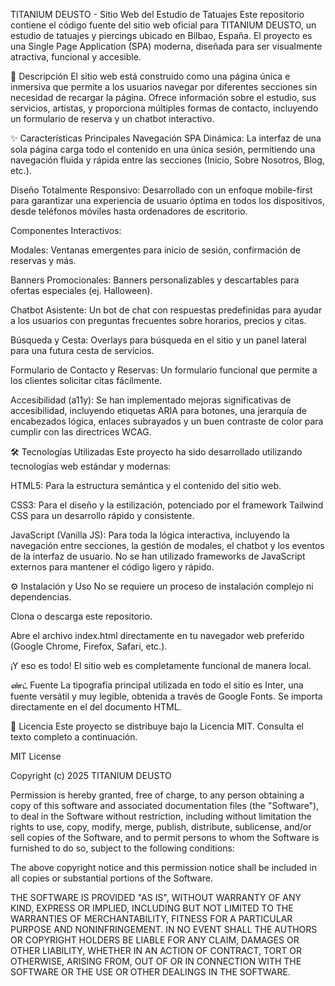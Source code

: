 TITANIUM DEUSTO - Sitio Web del Estudio de Tatuajes
Este repositorio contiene el código fuente del sitio web oficial para TITANIUM DEUSTO, un estudio de tatuajes y piercings ubicado en Bilbao, España. El proyecto es una Single Page Application (SPA) moderna, diseñada para ser visualmente atractiva, funcional y accesible.

🚀 Descripción
El sitio web está construido como una página única e inmersiva que permite a los usuarios navegar por diferentes secciones sin necesidad de recargar la página. Ofrece información sobre el estudio, sus servicios, artistas, y proporciona múltiples formas de contacto, incluyendo un formulario de reserva y un chatbot interactivo.

✨ Características Principales
Navegación SPA Dinámica: La interfaz de una sola página carga todo el contenido en una única sesión, permitiendo una navegación fluida y rápida entre las secciones (Inicio, Sobre Nosotros, Blog, etc.).

Diseño Totalmente Responsivo: Desarrollado con un enfoque mobile-first para garantizar una experiencia de usuario óptima en todos los dispositivos, desde teléfonos móviles hasta ordenadores de escritorio.

Componentes Interactivos:

Modales: Ventanas emergentes para inicio de sesión, confirmación de reservas y más.

Banners Promocionales: Banners personalizables y descartables para ofertas especiales (ej. Halloween).

Chatbot Asistente: Un bot de chat con respuestas predefinidas para ayudar a los usuarios con preguntas frecuentes sobre horarios, precios y citas.

Búsqueda y Cesta: Overlays para búsqueda en el sitio y un panel lateral para una futura cesta de servicios.

Formulario de Contacto y Reservas: Un formulario funcional que permite a los clientes solicitar citas fácilmente.

Accesibilidad (a11y): Se han implementado mejoras significativas de accesibilidad, incluyendo etiquetas ARIA para botones, una jerarquía de encabezados lógica, enlaces subrayados y un buen contraste de color para cumplir con las directrices WCAG.

🛠️ Tecnologías Utilizadas
Este proyecto ha sido desarrollado utilizando tecnologías web estándar y modernas:

HTML5: Para la estructura semántica y el contenido del sitio web.

CSS3: Para el diseño y la estilización, potenciado por el framework Tailwind CSS para un desarrollo rápido y consistente.

JavaScript (Vanilla JS): Para toda la lógica interactiva, incluyendo la navegación entre secciones, la gestión de modales, el chatbot y los eventos de la interfaz de usuario. No se han utilizado frameworks de JavaScript externos para mantener el código ligero y rápido.

⚙️ Instalación y Uso
No se requiere un proceso de instalación complejo ni dependencias.

Clona o descarga este repositorio.

Abre el archivo index.html directamente en tu navegador web preferido (Google Chrome, Firefox, Safari, etc.).

¡Y eso es todo! El sitio web es completamente funcional de manera local.

ண்ட் Fuente
La tipografía principal utilizada en todo el sitio es Inter, una fuente versátil y muy legible, obtenida a través de Google Fonts. Se importa directamente en el <head> del documento HTML.

📄 Licencia
Este proyecto se distribuye bajo la Licencia MIT. Consulta el texto completo a continuación.

MIT License

Copyright (c) 2025 TITANIUM DEUSTO

Permission is hereby granted, free of charge, to any person obtaining a copy
of this software and associated documentation files (the "Software"), to deal
in the Software without restriction, including without limitation the rights
to use, copy, modify, merge, publish, distribute, sublicense, and/or sell
copies of the Software, and to permit persons to whom the Software is
furnished to do so, subject to the following conditions:

The above copyright notice and this permission notice shall be included in all
copies or substantial portions of the Software.

THE SOFTWARE IS PROVIDED "AS IS", WITHOUT WARRANTY OF ANY KIND, EXPRESS OR
IMPLIED, INCLUDING BUT NOT LIMITED TO THE WARRANTIES OF MERCHANTABILITY,
FITNESS FOR A PARTICULAR PURPOSE AND NONINFRINGEMENT. IN NO EVENT SHALL THE
AUTHORS OR COPYRIGHT HOLDERS BE LIABLE FOR ANY CLAIM, DAMAGES OR OTHER
LIABILITY, WHETHER IN AN ACTION OF CONTRACT, TORT OR OTHERWISE, ARISING FROM,
OUT OF OR IN CONNECTION WITH THE SOFTWARE OR THE USE OR OTHER DEALINGS IN THE
SOFTWARE.
